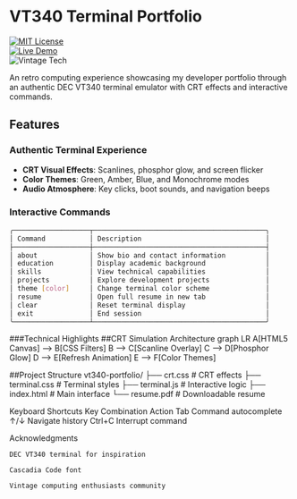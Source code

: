 # VT340 Terminal Portfolio  

[![MIT License](https://img.shields.io/badge/License-MIT-green.svg)](https://opensource.org/licenses/MIT)  
[![Live Demo](https://img.shields.io/badge/Demo-Live-blue.svg)](https://yourusername.github.io/vt340-portfolio)  
![Vintage Tech](https://img.shields.io/badge/Retro-VT340_terminal-ff69b4)  

An retro computing experience showcasing my developer portfolio through an authentic DEC VT340 terminal emulator with CRT effects and interactive commands.  

## Features  

### Authentic Terminal Experience  
- **CRT Visual Effects**: Scanlines, phosphor glow, and screen flicker  
- **Color Themes**: Green, Amber, Blue, and Monochrome modes  
- **Audio Atmosphere**: Key clicks, boot sounds, and navigation beeps  

### Interactive Commands  
```bash
╭───────────────────┬───────────────────────────────────────────╮
│ Command           │ Description                               │
├───────────────────┼───────────────────────────────────────────┤
│ about             │ Show bio and contact information          │
│ education         │ Display academic background               │
│ skills            │ View technical capabilities               │
│ projects          │ Explore development projects              │
│ theme [color]     │ Change terminal color scheme              │
│ resume            │ Open full resume in new tab               │
│ clear             │ Reset terminal display                    │
│ exit              │ End session                               │
╰───────────────────┴───────────────────────────────────────────╯
```
###Technical Highlights
##CRT Simulation Architecture
graph LR
    A[HTML5 Canvas] --> B[CSS Filters]
    B --> C[Scanline Overlay]
    C --> D[Phosphor Glow]
    D --> E[Refresh Animation]
    E --> F[Color Themes]

##Project Structure
vt340-portfolio/
├── crt.css          # CRT effects
├── terminal.css     # Terminal styles
├── terminal.js      # Interactive logic
├── index.html       # Main interface
└── resume.pdf       # Downloadable resume

Keyboard Shortcuts
Key Combination	Action
Tab	Command autocomplete
↑/↓	Navigate history
Ctrl+C	Interrupt command

Acknowledgments

    DEC VT340 terminal for inspiration

    Cascadia Code font

    Vintage computing enthusiasts community
